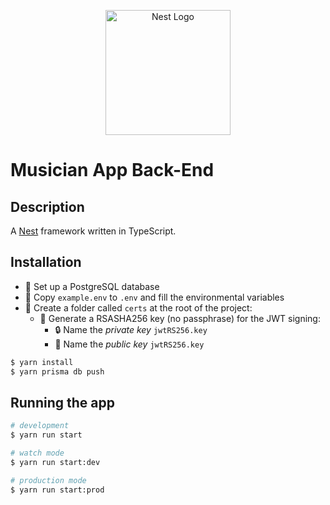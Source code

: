 <p align="center">
  <a href="https://github.com/musician-app" target="blank"><img src="https://avatars.githubusercontent.com/u/122569876" width="200" alt="Nest Logo" /></a>
</p>

# Musician App Back-End

## Description

A [Nest](https://github.com/nestjs/nest) framework written in TypeScript.

## Installation

- 🐘 Set up a PostgreSQL database
- 🔌 Copy `example.env` to `.env` and fill the environmental variables
- 📂 Create a folder called `certs` at the root of the project:
  - 🔐 Generate a RSASHA256 key (no passphrase) for the JWT signing:
    - 🔒 Name the *private key* `jwtRS256.key`
    - 🔑 Name the *public key* `jwtRS256.key`

```bash
$ yarn install
$ yarn prisma db push
```

## Running the app

```bash
# development
$ yarn run start

# watch mode
$ yarn run start:dev

# production mode
$ yarn run start:prod
```